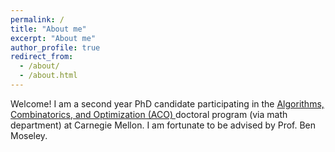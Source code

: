 ```yaml
---
permalink: /
title: "About me"
excerpt: "About me"
author_profile: true
redirect_from: 
  - /about/
  - /about.html
---
```


Welcome! I am a second year PhD candidate participating in the <a href="https://aco.math.cmu.edu/"> Algorithms, Combinatorics, and Optimization (ACO) </a> doctoral program (via math department) at Carnegie Mellon. I am fortunate to be advised by Prof. Ben Moseley. 

